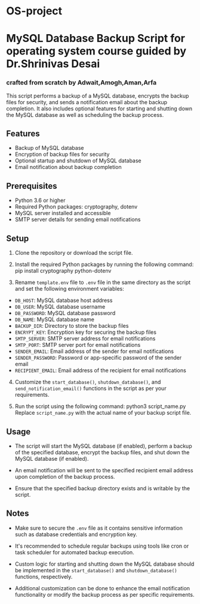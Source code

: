 # OS-project
# MySQL Database Backup Script for operating system course guided by Dr.Shrinivas Desai
### crafted from scratch by Adwait,Amogh,Aman,Arfa

This script performs a backup of a MySQL database, encrypts the backup files for security, and sends a notification email about the backup completion. It also includes optional features for starting and shutting down the MySQL database as well as scheduling the backup process.

## Features

- Backup of MySQL database
- Encryption of backup files for security
- Optional startup and shutdown of MySQL database
- Email notification about backup completion

## Prerequisites

- Python 3.6 or higher
- Required Python packages: cryptography, dotenv
- MySQL server installed and accessible
- SMTP server details for sending email notifications

## Setup

1. Clone the repository or download the script file.

2. Install the required Python packages by running the following command:
    pip install cryptography python-dotenv

3. Rename `template.env` file to `.env` file in the same directory as the script and set the following environment variables:
- `DB_HOST`: MySQL database host address
- `DB_USER`: MySQL database username
- `DB_PASSWORD`: MySQL database password
- `DB_NAME`: MySQL database name
- `BACKUP_DIR`: Directory to store the backup files
- `ENCRYPT_KEY`: Encryption key for securing the backup files
- `SMTP_SERVER`: SMTP server address for email notifications
- `SMTP_PORT`: SMTP server port for email notifications
- `SENDER_EMAIL`: Email address of the sender for email notifications
- `SENDER_PASSWORD`: Password or app-specific password of the sender email
- `RECIPIENT_EMAIL`: Email address of the recipient for email notifications

4. Customize the `start_database()`, `shutdown_database()`, and `send_notification_email()` functions in the script as per your requirements.

5. Run the script using the following command:
    python3 script_name.py
Replace `script_name.py` with the actual name of your backup script file.

## Usage

- The script will start the MySQL database (if enabled), perform a backup of the specified database, encrypt the backup files, and shut down the MySQL database (if enabled).

- An email notification will be sent to the specified recipient email address upon completion of the backup process.

- Ensure that the specified backup directory exists and is writable by the script.

## Notes

- Make sure to secure the `.env` file as it contains sensitive information such as database credentials and encryption key.

- It's recommended to schedule regular backups using tools like cron or task scheduler for automated backup execution.

- Custom logic for starting and shutting down the MySQL database should be implemented in the `start_database()` and `shutdown_database()` functions, respectively.

- Additional customization can be done to enhance the email notification functionality or modify the backup process as per specific requirements.

